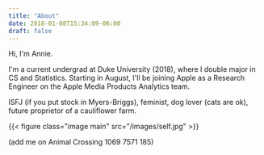 ```yaml
---
title: "About"
date: 2018-01-08T15:34:09-06:00
draft: false
---
```


Hi, I'm Annie.

I'm a current undergrad at Duke University (2018), where I double major in CS and Statistics. Starting in August, I'll be joining Apple as a Research Engineer on the Apple Media Products Analytics team. 

ISFJ (if you put stock in Myers-Briggs), feminist, dog lover (cats are ok), future proprietor of a cauliflower farm.  

{{< figure class="image main" src="/images/self.jpg" >}}

(add me on Animal Crossing 1069 7571 185)